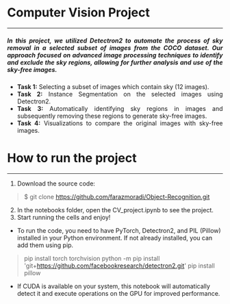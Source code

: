 # Computer Vision Project
___
<div style="text-align: justify">

##### In this project, we utilized Detectron2 to automate the process of sky removal in a selected subset of images from the COCO dataset. Our approach focused on advanced image processing techniques to identify and exclude the sky regions, allowing for further analysis and use of the sky-free images.

* **Task 1:** Selecting a subset of images which contain sky (12 images).
* **Task 2:** Instance Segmentation on the selected images using Detectron2.
* **Task 3:** Automatically identifying sky regions in images and subsequently removing these regions to generate sky-free images.
* **Task 4:** Visualizations to compare the original images with sky-free images.

# How to run the project
___

</div>

1. Download the source code:
> $ git clone https://github.com/farazmoradi/Object-Recognition.git
2. In the notebooks folder, open the CV_project.ipynb to see the project. 
3. Start running the cells and enjoy!

* To run the code, you need to have PyTorch, Detectron2, and PIL (Pillow) installed in your Python environment. If not already installed, you can add them using pip.

> pip install torch torchvision
> python -m pip install 'git+https://github.com/facebookresearch/detectron2.git'
> pip install pillow

* If CUDA is available on your system, this notebook will automatically detect it and execute operations on the GPU for improved performance.